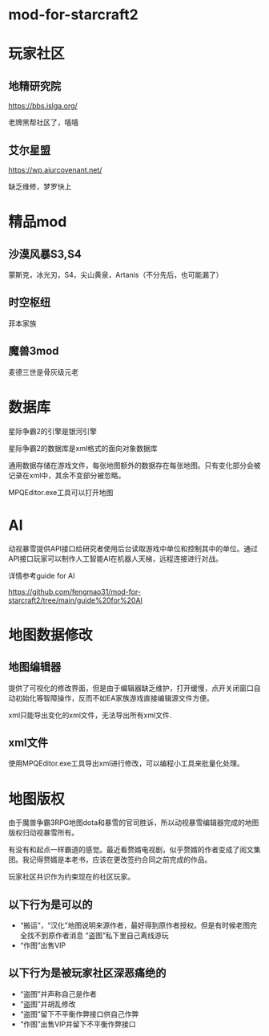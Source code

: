# mod-for-starcraft2
# 玩家社区
## 地精研究院
https://bbs.islga.org/

老牌黑帮社区了，嘻嘻
## 艾尔星盟
https://wp.aiurcovenant.net/

缺乏维修，梦罗快上
# 精品mod
## 沙漠风暴S3,S4
蒙斯克，冰光刃，S4，尖山黄泉，Artanis（不分先后，也可能漏了）
## 时空枢纽
菲本家族
## 魔兽3mod
麦德三世是骨灰级元老
# 数据库
星际争霸2的引擎是银河引擎

星际争霸2的数据库是xml格式的面向对象数据库

通用数据存储在游戏文件，每张地图额外的数据存在每张地图。只有变化部分会被记录在xml中，其余不变部分被忽略。

MPQEditor.exe工具可以打开地图
# AI
动视暴雪提供API接口给研究者使用后台读取游戏中单位和控制其中的单位。通过API接口玩家可以制作人工智能AI在机器人天梯，远程连接进行对战。

详情参考guide for AI

https://github.com/fengmao31/mod-for-starcraft2/tree/main/guide%20for%20AI
# 地图数据修改
## 地图编辑器
提供了可视化的修改界面，但是由于编辑器缺乏维护，打开缓慢，点开关闭窗口自动初始化等智障操作，反而不如EA家族游戏直接编辑源文件方便。

xml只能导出变化的xml文件，无法导出所有xml文件.
## xml文件
使用MPQEditor.exe工具导出xml进行修改，可以编程小工具来批量化处理。

# 地图版权
由于魔兽争霸3RPG地图dota和暴雪的官司胜诉，所以动视暴雪编辑器完成的地图版权归动视暴雪所有。

有没有和起点一样霸道的感觉。最近看赘婿电视剧，似乎赘婿的作者变成了阅文集团。我记得赘婿是本老书，应该在更改签约合同之前完成的作品。

玩家社区共识作为约束现在的社区玩家。
## 以下行为是可以的

- “搬运”，“汉化”地图说明来源作者，最好得到原作者授权。但是有时候老图完全找不到原作者消息
“盗图”私下里自己离线游玩
- “作图”出售VIP
## 以下行为是被玩家社区深恶痛绝的
- “盗图”并声称自己是作者
- “盗图”并胡乱修改
- “盗图”留下不平衡作弊接口供自己作弊
- “作图”出售VIP并留下不平衡作弊接口